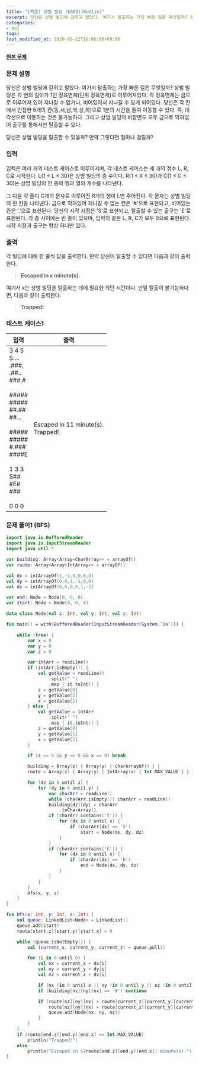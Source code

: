```yaml
---
title: "[백준] 상범 빌딩 (6593)(Kotlin)"
excerpt: 당신은 상범 빌딩에 갇히고 말았다. 여기서 탈출하는 가장 빠른 길은 무엇일까? 상범 빌딩은 각 변의 길이가 1인 정육면체(단위 정육면체)로 이루어져있다. 각 정육면체는 금으로 이루어져 있어 지나갈 수 없거나, 비어있어서 지나갈 수 있게 되어있다. 당신은 각 칸에서 인접한 6개의 칸(동,서,남,북,상,하)으로 1분의 시간을 들여 이동할 수 있다. 즉, 대각선으로 이동하는 것은 불가능하다. 그리고 상범 빌딩의 바깥면도 모두 금으로 막혀있어 출구를 통해서만 탈출할 수 있다.
categories:
- boj
tags:
last_modified_at: 2020-06-22T16:06:00+09:00
---
```


**[원본 문제](https://www.acmicpc.net/problem/6593)**

### 문제 설명

당신은 상범 빌딩에 갇히고 말았다. 여기서 탈출하는 가장 빠른 길은 무엇일까? 상범 빌딩은 각 변의 길이가 1인 정육면체(단위 정육면체)로 이루어져있다. 각 정육면체는 금으로 이루어져 있어 지나갈 수 없거나, 비어있어서 지나갈 수 있게 되어있다. 당신은 각 칸에서 인접한 6개의 칸(동,서,남,북,상,하)으로 1분의 시간을 들여 이동할 수 있다. 즉, 대각선으로 이동하는 것은 불가능하다. 그리고 상범 빌딩의 바깥면도 모두 금으로 막혀있어 출구를 통해서만 탈출할 수 있다.

당신은 상범 빌딩을 탈출할 수 있을까? 만약 그렇다면 얼마나 걸릴까?

### 입력

입력은 여러 개의 테스트 케이스로 이루어지며, 각 테스트 케이스는 세 개의 정수 L, R, C로 시작한다. L(1 ≤ L ≤ 30)은 상범 빌딩의 층 수이다. R(1 ≤ R ≤ 30)과 C(1 ≤ C ≤ 30)는 상범 빌딩의 한 층의 행과 열의 개수를 나타낸다.

그 다음 각 줄이 C개의 문자로 이루어진 R개의 행이 L번 주어진다. 각 문자는 상범 빌딩의 한 칸을 나타낸다. 금으로 막혀있어 지나갈 수 없는 칸은 '#'으로 표현되고, 비어있는 칸은 '.'으로 표현된다. 당신의 시작 지점은 'S'로 표현되고, 탈출할 수 있는 출구는 'E'로 표현된다. 각 층 사이에는 빈 줄이 있으며, 입력의 끝은 L, R, C가 모두 0으로 표현된다. 시작 지점과 출구는 항상 하나만 있다.

### 출력

각 빌딩에 대해 한 줄씩 답을 출력한다. 만약 당신이 탈출할 수 있다면 다음과 같이 출력한다.

> **Escaped in x minute(s).**

여기서 x는 상범 빌딩을 탈출하는 데에 필요한 최단 시간이다.
만일 탈출이 불가능하다면, 다음과 같이 출력한다.

> **Trapped!**

### 테스트 케이스1

|입력|출력|
|-----|-----|
|3 4 5<br>S....<br>.###.<br>.##..<br>###.#<br><br>#####<br>#####<br>##.##<br>##...<br><br>#####<br>#####<br>#.###<br>####E<br><br>1 3 3<br>S##<br>#E#<br>###<br><br>0 0 0|Escaped in 11 minute(s).<br>Trapped!|


### 문제 풀이1 (BFS)

```kotlin
import java.io.BufferedReader
import java.io.InputStreamReader
import java.util.*

var building: Array<Array<CharArray>> = arrayOf()
var route: Array<Array<IntArray>> = arrayOf()

val dx = intArrayOf(1,-1,0,0,0,0)
val dy = intArrayOf(0,0,1,-1,0,0)
val dz = intArrayOf(0,0,0,0,1,-1)

var end: Node = Node(0, 0, 0)
var start: Node = Node(0, 0, 0)

data class Node(val x: Int, val y: Int, val z: Int)

fun main() = with(BufferedReader(InputStreamReader(System.`in`))) {

    while (true) {
        var x = 0
        var y = 0
        var z = 0

        var intArr = readLine()
        if (intArr.isEmpty()) {
            val getValue = readLine()
                .split(" ")
                .map { it.toInt() }
            z = getValue[0]
            y = getValue[1]
            x = getValue[2]
        } else {
            val getValue = intArr
                .split(" ")
                .map { it.toInt() }
            z = getValue[0]
            y = getValue[1]
            x = getValue[2]
        }

        if (z == 0 && y == 0 && x == 0) break

        building = Array(z) { Array(y) { charArrayOf() } }
        route = Array(z) { Array(y) { IntArray(x) { Int.MAX_VALUE } } }

        for (dz in 0 until z) {
            for (dy in 0 until y) {
                var charArr = readLine()
                while (charArr.isEmpty()) charArr = readLine()
                building[dz][dy] = charArr
                    .toCharArray()
                if (charArr.contains('S')) {
                    for (dx in 0 until x) {
                        if (charArr[dx] == 'S')
                            start = Node(dx, dy, dz)
                    }
                }
                if (charArr.contains('E')) {
                    for (dx in 0 until x) {
                        if (charArr[dx] == 'E')
                            end = Node(dx, dy, dz)
                    }
                }
            }
        }
        bfs(x, y, z)
    }
}

fun bfs(x: Int, y: Int, z: Int) {
    val queue: LinkedList<Node> = LinkedList()
    queue.add(start)
    route[start.z][start.y][start.x] = 0

    while (queue.isNotEmpty()) {
        val (current_x, current_y, current_z) = queue.poll()

        for (i in 0 until 6) {
            val nx = current_x + dx[i]
            val ny = current_y + dy[i]
            val nz = current_z + dz[i]

            if (nx !in 0 until x || ny !in 0 until y || nz !in 0 until z) continue
            if (building[nz][ny][nx] == '#') continue

            if (route[nz][ny][nx] > route[current_z][current_y][current_x] + 1) {
                route[nz][ny][nx] = route[current_z][current_y][current_x] + 1
                queue.add(Node(nx, ny, nz))
            }
        }
    }
    if (route[end.z][end.y][end.x] == Int.MAX_VALUE)
        println("Trapped!")
    else
        println("Escaped in ${route[end.z][end.y][end.x]} minute(s).")
}
```
